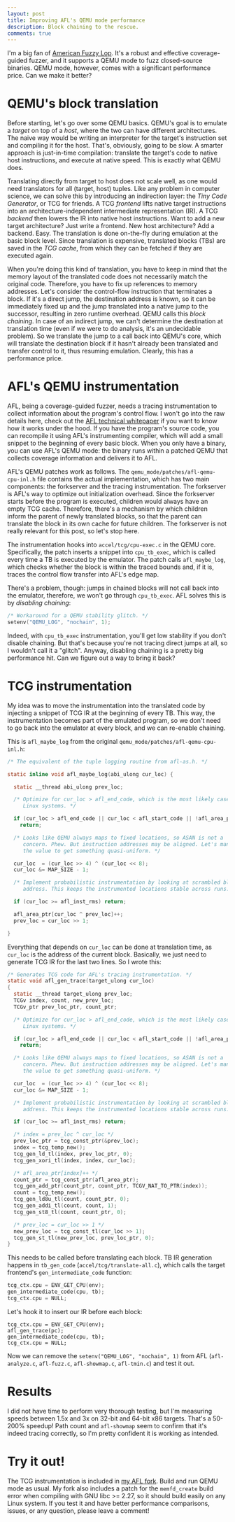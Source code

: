 ```yaml
---
layout: post
title: Improving AFL's QEMU mode performance
description: Block chaining to the rescue.
comments: true
---
```


I'm a big fan of [American Fuzzy Lop](http://lcamtuf.coredump.cx/afl/).
It's a robust and effective coverage-guided fuzzer, and it supports a QEMU mode to fuzz closed-source binaries.
QEMU mode, however, comes with a significant performance price.
Can we make it better?

# QEMU's block translation

Before starting, let's go over some QEMU basics.
QEMU's goal is to emulate a _target_ on top of a _host_, where the two can have different architectures.
The naive way would be writing an interpreter for the target's instruction set and compiling it for the host.
That's, obviously, going to be slow.
A smarter approach is just-in-time compilation: translate the target's code to native host instructions, and execute at native speed.
This is exactly what QEMU does.

Translating directly from target to host does not scale well, as one would need translators for all (target, host) tuples.
Like any problem in computer science, we can solve this by introducing an indirection layer: the _Tiny Code Generator_, or TCG for friends.
A TCG _frontend_ lifts native target instructions into an architecture-independent intermediate representation (IR).
A TCG _backend_ then lowers the IR into native host instructions.
Want to add a new target architecture?
Just write a frontend.
New host architecture?
Add a backend.
Easy.
The translation is done on-the-fly during emulation at the basic block level.
Since translation is expensive, translated blocks (TBs) are saved in the _TCG cache_, from which they can be fetched if they are executed again.

When you're doing this kind of translation, you have to keep in mind that the memory layout of the translated code does not necessarily match the original code.
Therefore, you have to fix up references to memory addresses.
Let's consider the control-flow instruction that terminates a block.
If it's a direct jump, the destination address is known, so it can be immediately fixed up and the jump translated into a native jump to the successor, resulting in zero runtime overhead.
QEMU calls this _block chaining_.
In case of an indirect jump, we can't determine the destination at translation time (even if we were to do analysis, it's an undecidable problem).
So we translate the jump to a call back into QEMU's core, which will translate the destination block if it hasn't already been translated and transfer control to it, thus resuming emulation.
Clearly, this has a performance price.

# AFL's QEMU instrumentation

AFL, being a coverage-guided fuzzer, needs a tracing instrumentation to collect information about the program's control flow.
I won't go into the raw details here, check out the [AFL technical whitepaper](http://lcamtuf.coredump.cx/afl/technical_details.txt) if you want to know how it works under the hood.
If you have the program's source code, you can recompile it using AFL's instrumenting compiler, which will add a small snippet to the beginning of every basic block.
When you only have a binary, you can use AFL's QEMU mode: the binary runs within a patched QEMU that collects coverage information and delivers it to AFL.

AFL's QEMU patches work as follows.
The `qemu_mode/patches/afl-qemu-cpu-inl.h` file contains the actual implementation, which has two main components: the forkserver and the tracing instrumentation.
The forkserver is AFL's way to optimize out initialization overhead.
Since the forkserver starts before the program is executed, children would always have an empty TCG cache.
Therefore, there's a mechanism by which children inform the parent of newly translated blocks, so that the parent can translate the block in its own cache for future children.
The forkserver is not really relevant for this post, so let's stop here.

The instrumentation hooks into `accel/tcg/cpu-exec.c` in the QEMU core.
Specifically, the patch inserts a snippet into `cpu_tb_exec`, which is called every time a TB is executed by the emulator.
The patch calls `afl_maybe_log`, which checks whether the block is within the traced bounds and, if it is, traces the control flow transfer into AFL's edge map.

There's a problem, though: jumps in chained blocks will not call back into the emulator, therefore, we won't go through `cpu_tb_exec`.
AFL solves this is by _disabling chaining_:

```c
/* Workaround for a QEMU stability glitch. */
setenv("QEMU_LOG", "nochain", 1);
```

Indeed, with `cpu_tb_exec` instrumentation, you'll get low stability if you don't disable chaining.
But that's because you're not tracing direct jumps at all, so I wouldn't call it a "glitch".
Anyway, disabling chaining is a pretty big performance hit.
Can we figure out a way to bring it back?

# TCG instrumentation

My idea was to move the instrumentation into the translated code by injecting a snippet of TCG IR at the beginning of every TB.
This way, the instrumentation becomes part of the emulated program, so we don't need to go back into the emulator at every block, and we can re-enable chaining.

This is `afl_maybe_log` from the original `qemu_mode/patches/afl-qemu-cpu-inl.h`:

```c
/* The equivalent of the tuple logging routine from afl-as.h. */

static inline void afl_maybe_log(abi_ulong cur_loc) {

  static __thread abi_ulong prev_loc;

  /* Optimize for cur_loc > afl_end_code, which is the most likely case on
     Linux systems. */

  if (cur_loc > afl_end_code || cur_loc < afl_start_code || !afl_area_ptr)
    return;

  /* Looks like QEMU always maps to fixed locations, so ASAN is not a
     concern. Phew. But instruction addresses may be aligned. Let's mangle
     the value to get something quasi-uniform. */

  cur_loc  = (cur_loc >> 4) ^ (cur_loc << 8);
  cur_loc &= MAP_SIZE - 1;

  /* Implement probabilistic instrumentation by looking at scrambled block
     address. This keeps the instrumented locations stable across runs. */

  if (cur_loc >= afl_inst_rms) return;

  afl_area_ptr[cur_loc ^ prev_loc]++;
  prev_loc = cur_loc >> 1;

}
```

Everything that depends on `cur_loc` can be done at translation time, as `cur_loc` is the address of the current block.
Basically, we just need to generate TCG IR for the last two lines.
So I wrote this:

```c
/* Generates TCG code for AFL's tracing instrumentation. */
static void afl_gen_trace(target_ulong cur_loc)
{
  static __thread target_ulong prev_loc;
  TCGv index, count, new_prev_loc;
  TCGv_ptr prev_loc_ptr, count_ptr;

  /* Optimize for cur_loc > afl_end_code, which is the most likely case on
     Linux systems. */

  if (cur_loc > afl_end_code || cur_loc < afl_start_code || !afl_area_ptr)
    return;

  /* Looks like QEMU always maps to fixed locations, so ASAN is not a
     concern. Phew. But instruction addresses may be aligned. Let's mangle
     the value to get something quasi-uniform. */

  cur_loc  = (cur_loc >> 4) ^ (cur_loc << 8);
  cur_loc &= MAP_SIZE - 1;

  /* Implement probabilistic instrumentation by looking at scrambled block
     address. This keeps the instrumented locations stable across runs. */

  if (cur_loc >= afl_inst_rms) return;

  /* index = prev_loc ^ cur_loc */
  prev_loc_ptr = tcg_const_ptr(&prev_loc);
  index = tcg_temp_new();
  tcg_gen_ld_tl(index, prev_loc_ptr, 0);
  tcg_gen_xori_tl(index, index, cur_loc);

  /* afl_area_ptr[index]++ */
  count_ptr = tcg_const_ptr(afl_area_ptr);
  tcg_gen_add_ptr(count_ptr, count_ptr, TCGV_NAT_TO_PTR(index));
  count = tcg_temp_new();
  tcg_gen_ld8u_tl(count, count_ptr, 0);
  tcg_gen_addi_tl(count, count, 1);
  tcg_gen_st8_tl(count, count_ptr, 0);

  /* prev_loc = cur_loc >> 1 */
  new_prev_loc = tcg_const_tl(cur_loc >> 1);
  tcg_gen_st_tl(new_prev_loc, prev_loc_ptr, 0);
}
```

This needs to be called before translating each block.
TB IR generation happens in `tb_gen_code` (`accel/tcg/translate-all.c`), which calls the target frontend's `gen_intermediate_code` function:

```c
tcg_ctx.cpu = ENV_GET_CPU(env);
gen_intermediate_code(cpu, tb);
tcg_ctx.cpu = NULL;
```

Let's hook it to insert our IR before each block:

```
tcg_ctx.cpu = ENV_GET_CPU(env);
afl_gen_trace(pc);
gen_intermediate_code(cpu, tb);
tcg_ctx.cpu = NULL;
```

Now we can remove the `setenv("QEMU_LOG", "nochain", 1)` from AFL (`afl-analyze.c`, `afl-fuzz.c`, `afl-showmap.c`, `afl-tmin.c`) and test it out.

# Results

I did not have time to perform very thorough testing, but I'm measuring speeds between 1.5x and 3x on 32-bit and 64-bit x86 targets.
That's a 50-200% speedup!
Path count and `afl-showmap` seem to confirm that it's indeed tracing correctly, so I'm pretty confident it is working as intended.

# Try it out!

The TCG instrumentation is included in [my AFL fork](https://github.com/abiondo/afl).
Build and run QEMU mode as usual.
My fork also includes a patch for the `memfd_create` build error when compiling with GNU libc >= 2.27, so it should build easily on any Linux system.
If you test it and have better performance comparisons, issues, or any question, please leave a comment!